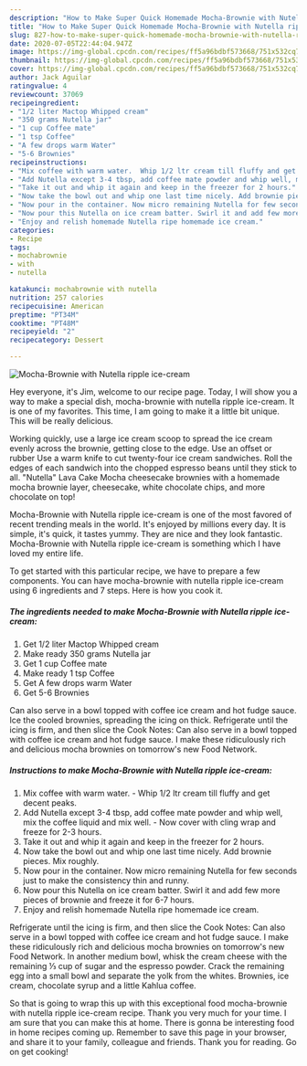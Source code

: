 ```yaml
---
description: "How to Make Super Quick Homemade Mocha-Brownie with Nutella ripple ice-cream"
title: "How to Make Super Quick Homemade Mocha-Brownie with Nutella ripple ice-cream"
slug: 827-how-to-make-super-quick-homemade-mocha-brownie-with-nutella-ripple-ice-cream
date: 2020-07-05T22:44:04.947Z
image: https://img-global.cpcdn.com/recipes/ff5a96bdbf573668/751x532cq70/mocha-brownie-with-nutella-ripple-ice-cream-recipe-main-photo.jpg
thumbnail: https://img-global.cpcdn.com/recipes/ff5a96bdbf573668/751x532cq70/mocha-brownie-with-nutella-ripple-ice-cream-recipe-main-photo.jpg
cover: https://img-global.cpcdn.com/recipes/ff5a96bdbf573668/751x532cq70/mocha-brownie-with-nutella-ripple-ice-cream-recipe-main-photo.jpg
author: Jack Aguilar
ratingvalue: 4
reviewcount: 37069
recipeingredient:
- "1/2 liter Mactop Whipped cream"
- "350 grams Nutella jar"
- "1 cup Coffee mate"
- "1 tsp Coffee"
- "A few drops warm Water"
- "5-6 Brownies"
recipeinstructions:
- "Mix coffee with warm water.  Whip 1/2 ltr cream till fluffy and get decent peaks."
- "Add Nutella except 3-4 tbsp, add coffee mate powder and whip well, mix the coffee liquid and mix well.  Now cover with cling wrap and freeze for 2-3 hours."
- "Take it out and whip it again and keep in the freezer for 2 hours."
- "Now take the bowl out and whip one last time nicely. Add brownie pieces. Mix roughly."
- "Now pour in the container. Now micro remaining Nutella for few seconds just to make the consistency thin and runny."
- "Now pour this Nutella on ice cream batter. Swirl it and add few more pieces of brownie and freeze it for 6-7 hours."
- "Enjoy and relish homemade Nutella ripe homemade ice cream."
categories:
- Recipe
tags:
- mochabrownie
- with
- nutella

katakunci: mochabrownie with nutella 
nutrition: 257 calories
recipecuisine: American
preptime: "PT34M"
cooktime: "PT48M"
recipeyield: "2"
recipecategory: Dessert

---
```



![Mocha-Brownie with Nutella ripple ice-cream](https://img-global.cpcdn.com/recipes/ff5a96bdbf573668/751x532cq70/mocha-brownie-with-nutella-ripple-ice-cream-recipe-main-photo.jpg)

Hey everyone, it's Jim, welcome to our recipe page. Today, I will show you a way to make a special dish, mocha-brownie with nutella ripple ice-cream. It is one of my favorites. This time, I am going to make it a little bit unique. This will be really delicious.

Working quickly, use a large ice cream scoop to spread the ice cream evenly across the brownie, getting close to the edge. Use an offset or rubber Use a warm knife to cut twenty-four ice cream sandwiches. Roll the edges of each sandwich into the chopped espresso beans until they stick to all. &#34;Nutella&#34; Lava Cake Mocha cheesecake brownies with a homemade mocha brownie layer, cheesecake, white chocolate chips, and more chocolate on top!

Mocha-Brownie with Nutella ripple ice-cream is one of the most favored of recent trending meals in the world. It's enjoyed by millions every day. It is simple, it's quick, it tastes yummy. They are nice and they look fantastic. Mocha-Brownie with Nutella ripple ice-cream is something which I have loved my entire life.


To get started with this particular recipe, we have to prepare a few components. You can have mocha-brownie with nutella ripple ice-cream using 6 ingredients and 7 steps. Here is how you cook it.

<!--inarticleads1-->

##### The ingredients needed to make Mocha-Brownie with Nutella ripple ice-cream:

1. Get 1/2 liter Mactop Whipped cream
1. Make ready 350 grams Nutella jar
1. Get 1 cup Coffee mate
1. Make ready 1 tsp Coffee
1. Get A few drops warm Water
1. Get 5-6 Brownies


Can also serve in a bowl topped with coffee ice cream and hot fudge sauce. Ice the cooled brownies, spreading the icing on thick. Refrigerate until the icing is firm, and then slice the Cook Notes: Can also serve in a bowl topped with coffee ice cream and hot fudge sauce. I make these ridiculously rich and delicious mocha brownies on tomorrow&#39;s new Food Network. 

<!--inarticleads2-->

##### Instructions to make Mocha-Brownie with Nutella ripple ice-cream:

1. Mix coffee with warm water.  - Whip 1/2 ltr cream till fluffy and get decent peaks.
1. Add Nutella except 3-4 tbsp, add coffee mate powder and whip well, mix the coffee liquid and mix well.  - Now cover with cling wrap and freeze for 2-3 hours.
1. Take it out and whip it again and keep in the freezer for 2 hours.
1. Now take the bowl out and whip one last time nicely. Add brownie pieces. Mix roughly.
1. Now pour in the container. Now micro remaining Nutella for few seconds just to make the consistency thin and runny.
1. Now pour this Nutella on ice cream batter. Swirl it and add few more pieces of brownie and freeze it for 6-7 hours.
1. Enjoy and relish homemade Nutella ripe homemade ice cream.


Refrigerate until the icing is firm, and then slice the Cook Notes: Can also serve in a bowl topped with coffee ice cream and hot fudge sauce. I make these ridiculously rich and delicious mocha brownies on tomorrow&#39;s new Food Network. In another medium bowl, whisk the cream cheese with the remaining ⅓ cup of sugar and the espresso powder. Crack the remaining egg into a small bowl and separate the yolk from the whites. Brownies, ice cream, chocolate syrup and a little Kahlua coffee. 

So that is going to wrap this up with this exceptional food mocha-brownie with nutella ripple ice-cream recipe. Thank you very much for your time. I am sure that you can make this at home. There is gonna be interesting food in home recipes coming up. Remember to save this page in your browser, and share it to your family, colleague and friends. Thank you for reading. Go on get cooking!
